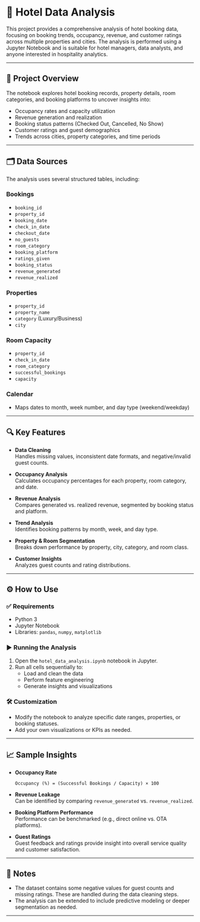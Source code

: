 # 🏨 Hotel Data Analysis

This project provides a comprehensive analysis of hotel booking data, focusing on booking trends, occupancy, revenue, and customer ratings across multiple properties and cities. The analysis is performed using a Jupyter Notebook and is suitable for hotel managers, data analysts, and anyone interested in hospitality analytics.

---

## 📘 Project Overview

The notebook explores hotel booking records, property details, room categories, and booking platforms to uncover insights into:

- Occupancy rates and capacity utilization  
- Revenue generation and realization  
- Booking status patterns (Checked Out, Cancelled, No Show)  
- Customer ratings and guest demographics  
- Trends across cities, property categories, and time periods  

---

## 🗂️ Data Sources

The analysis uses several structured tables, including:

### Bookings
- `booking_id`
- `property_id`
- `booking_date`
- `check_in_date`
- `checkout_date`
- `no_guests`
- `room_category`
- `booking_platform`
- `ratings_given`
- `booking_status`
- `revenue_generated`
- `revenue_realized`

### Properties
- `property_id`
- `property_name`
- `category` (Luxury/Business)
- `city`

### Room Capacity
- `property_id`
- `check_in_date`
- `room_category`
- `successful_bookings`
- `capacity`

### Calendar
- Maps dates to month, week number, and day type (weekend/weekday)

---

## 🔍 Key Features

- **Data Cleaning**  
  Handles missing values, inconsistent date formats, and negative/invalid guest counts.

- **Occupancy Analysis**  
  Calculates occupancy percentages for each property, room category, and date.

- **Revenue Analysis**  
  Compares generated vs. realized revenue, segmented by booking status and platform.

- **Trend Analysis**  
  Identifies booking patterns by month, week, and day type.

- **Property & Room Segmentation**  
  Breaks down performance by property, city, category, and room class.

- **Customer Insights**  
  Analyzes guest counts and rating distributions.

---

## ⚙️ How to Use

### ✅ Requirements

- Python 3 
- Jupyter Notebook  
- Libraries: `pandas`, `numpy`, `matplotlib`

### ▶️ Running the Analysis

1. Open the `hotel_data_analysis.ipynb` notebook in Jupyter.
2. Run all cells sequentially to:
   - Load and clean the data
   - Perform feature engineering
   - Generate insights and visualizations

### 🛠️ Customization

- Modify the notebook to analyze specific date ranges, properties, or booking statuses.
- Add your own visualizations or KPIs as needed.

---

## 📈 Sample Insights

- **Occupancy Rate**  
  ```text
  Occupancy (%) = (Successful Bookings / Capacity) × 100

- **Revenue Leakage**  
  Can be identified by comparing `revenue_generated` vs. `revenue_realized`.

- **Booking Platform Performance**  
  Performance can be benchmarked (e.g., direct online vs. OTA platforms).

- **Guest Ratings**  
  Guest feedback and ratings provide insight into overall service quality and customer satisfaction.

---

## 📝 Notes

- The dataset contains some negative values for guest counts and missing ratings. These are handled during the data cleaning steps.
- The analysis can be extended to include predictive modeling or deeper segmentation as needed.

---
